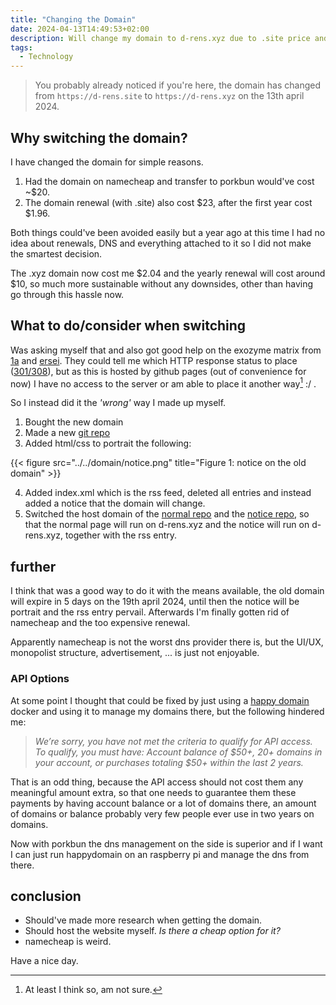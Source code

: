 ```yaml
---
title: "Changing the Domain"
date: 2024-04-13T14:49:53+02:00
description: Will change my domain to d-rens.xyz due to .site price and to get rid of namecheap.
tags:
  - Technology
---
```


> You probably already noticed if you're here, the domain has changed from `https://d-rens.site` to `https://d-rens.xyz` on the 13th april 2024.

## Why switching the domain?

I have changed the domain for simple reasons. 

1. Had the domain on namecheap and transfer to porkbun would've cost ~$20.
2. The domain renewal (with .site) also cost $23, after the first year cost $1.96.

Both things could've been avoided easily but a year ago at this time I had no idea about renewals, DNS and everything attached to it so I did not make the smartest decision.

The .xyz domain now cost me $2.04 and the yearly renewal will cost around $10, so much more sustainable without any downsides, other than having go through this hassle now.


## What to do/consider when switching

Was asking myself that and also got good help on the exozyme matrix from [1a](https://www.1a-insec.net/) and [ersei](https://ersei.net/). They could tell me which HTTP response status to place ([301/308](https://developer.mozilla.org/en-US/docs/Web/HTTP/Status/301)), but as this is hosted by github pages (out of convenience for now) I have no access to the server or am able to place it another way[^0] :/ .

So I instead did it the *'wrong'* way I made up myself.

1. Bought the new domain
2. Made a new [git repo](https://github.com/d-rens/website-notice) 
3. Added html/css to portrait the following:

{{< figure src="../../domain/notice.png" title="Figure 1: notice on the old domain" >}} 

4. Added index.xml which is the rss feed, deleted all entries and instead added a notice that the domain will change.
5. Switched the host domain of the [normal repo](https://github.com/d-rens/page) and the [notice repo](https://github.com/d-rens/website-notice), so that the normal page will run on d-rens.xyz and the notice will run on d-rens.xyz, together with the rss entry.

## further 

I think that was a good way to do it with the means available, the old domain will expire in 5 days on the 19th april 2024, until then the notice will be portrait and the rss entry pervail.
Afterwards I'm finally gotten rid of namecheap and the too expensive renewal.

Apparently namecheap is not the worst dns provider there is, but the UI/UX, monopolist structure, advertisement, ... is just not enjoyable.

### API Options

At some point I thought that could be fixed by just using a [happy domain](https://www.happydomain.org/en/) docker and using it to manage my domains there, but the following hindered me:

> *We’re sorry, you have not met the criteria to qualify for API access. To qualify, you must have: Account balance of $50+, 20+ domains in your account, or purchases totaling $50+ within the last 2 years.*

That is an odd thing, because the API access should not cost them any meaningful amount extra, so that one needs to guarantee them these payments by having account balance or a lot of domains there, an amount of domains or balance  probably very few people ever use in two years on domains. 

Now with porkbun the dns management on the side is superior and if I want I can just run happydomain on an raspberry pi and manage the dns from there.


## conclusion

- Should've made more research when getting the domain.
- Should host the website myself. *Is there a cheap option for it?*
- namecheap is weird.

Have a nice day.



[^0]: At least I think so, am not sure.

